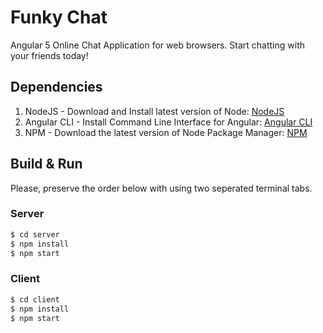 # Funky Chat

Angular 5 Online Chat Application for web browsers. Start chatting with your friends today!

## Dependencies

1. NodeJS - Download and Install latest version of Node: [NodeJS](https://nodejs.org/en/)
2. Angular CLI - Install Command Line Interface for Angular: [Angular CLI](https://cli.angular.io/)
3. NPM - Download the latest version of Node Package Manager: [NPM](https://www.npmjs.com/)

## Build & Run

Please, preserve the order below with using two seperated terminal tabs.

<h3> Server </h3>

```bash
$ cd server
$ npm install
$ npm start
```

<h3> Client </h3>

```bash
$ cd client
$ npm install
$ npm start
```
